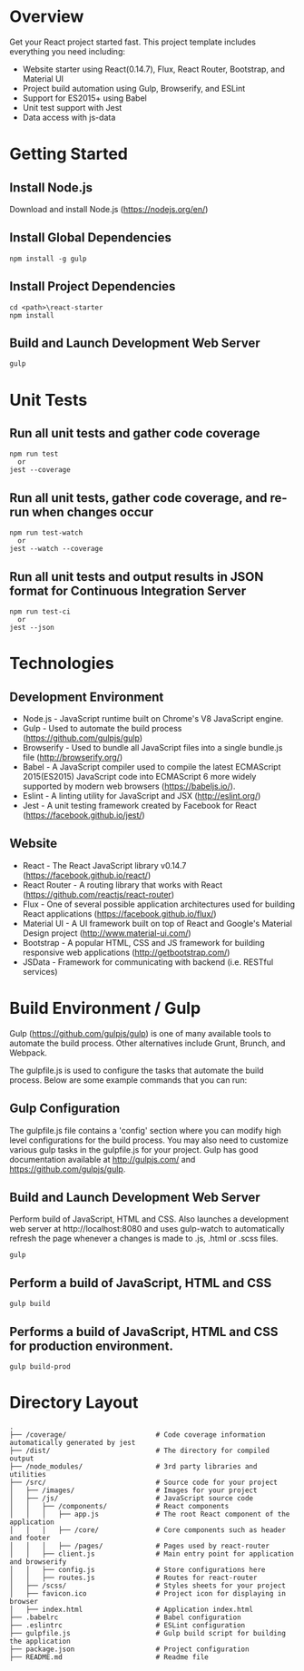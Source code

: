 
# Overview
Get your React project started fast.  This project template includes everything you need including:

* Website starter using React(0.14.7), Flux, React Router, Bootstrap, and Material UI
* Project build automation using Gulp, Browserify, and ESLint
* Support for ES2015+ using Babel
* Unit test support with Jest
* Data access with js-data


# Getting Started

## Install Node.js

Download and install Node.js (https://nodejs.org/en/)

## Install Global Dependencies
````
npm install -g gulp
````

## Install Project Dependencies
````
cd <path>\react-starter
npm install
````

## Build and Launch Development Web Server
````
gulp
````

# Unit Tests

## Run all unit tests and gather code coverage
````
npm run test
  or
jest --coverage
````

## Run all unit tests, gather code coverage, and re-run when changes occur
````
npm run test-watch
  or
jest --watch --coverage
````

## Run all unit tests and output results in JSON format for Continuous Integration Server
````
npm run test-ci
  or
jest --json
````


# Technologies

## Development Environment

- Node.js - JavaScript runtime built on Chrome's V8 JavaScript engine.  
- Gulp - Used to automate the build process (https://github.com/gulpjs/gulp)
- Browserify - Used to bundle all JavaScript files into a single bundle.js file (http://browserify.org/)
- Babel - A JavaScript compiler used to compile the latest ECMAScript 2015(ES2015) JavaScript code into ECMAScript 6 more widely supported by modern web browsers (https://babeljs.io/). 
- Eslint - A linting utility for JavaScript and JSX (http://eslint.org/)
- Jest - A unit testing framework created by Facebook for React (https://facebook.github.io/jest/)

## Website
- React - The React JavaScript library v0.14.7 (https://facebook.github.io/react/)
- React Router - A routing library that works with React (https://github.com/reactjs/react-router)
- Flux - One of several possible application architectures used for building React applications (https://facebook.github.io/flux/)
- Material UI - A UI framework built on top of React and Google's Material Design project (http://www.material-ui.com/)
- Bootstrap - A popular HTML, CSS and JS framework for building responsive web applications (http://getbootstrap.com/)
- JSData - Framework for communicating with backend (i.e. RESTful services)



# Build Environment / Gulp

Gulp (https://github.com/gulpjs/gulp) is one of many available tools to automate the build process.  Other alternatives include Grunt, Brunch, and Webpack.  

The gulpfile.js is used to configure the tasks that automate the build process.  Below are some example commands that you can run:

## Gulp Configuration

The gulpfile.js file contains a 'config' section where you can modify high level configurations for the  build process.  You may also need to customize various gulp tasks in the gulpfile.js for your project. Gulp has good documentation available at http://gulpjs.com/ and https://github.com/gulpjs/gulp.  


## Build and Launch Development Web Server
Perform build of JavaScript, HTML and CSS. Also launches a development web server at http://localhost:8080 and uses gulp-watch to automatically refresh the page whenever a changes is made to .js, .html or .scss files. 
````
gulp
````

## Perform a build of JavaScript, HTML and CSS
````
gulp build
````

## Performs a build of JavaScript, HTML and CSS for production environment.
````
gulp build-prod
````


# Directory Layout


```
.
├── /coverage/                      # Code coverage information automatically generated by jest
├── /dist/                          # The directory for compiled output
├── /node_modules/                  # 3rd party libraries and utilities
├── /src/                           # Source code for your project
│   ├── /images/                    # Images for your project
│   ├── /js/                        # JavaScript source code
│   │   ├── /components/            # React components
│   │   │   ├── app.js              # The root React component of the application
│   │   │   ├── /core/              # Core components such as header and footer
│   │   │   ├── /pages/             # Pages used by react-router
│   │   ├── client.js               # Main entry point for application and browserify
│   │   ├── config.js               # Store configurations here
│   │   ├── routes.js               # Routes for react-router
│   ├── /scss/                      # Styles sheets for your project
│   ├── favicon.ico                 # Project icon for displaying in browser
│   ├── index.html                  # Application index.html
├── .babelrc                        # Babel configuration
├── .eslintrc                       # ESLint configuration
├── gulpfile.js                     # Gulp build script for building the application
├── package.json                    # Project configuration
├── README.md                       # Readme file
```

